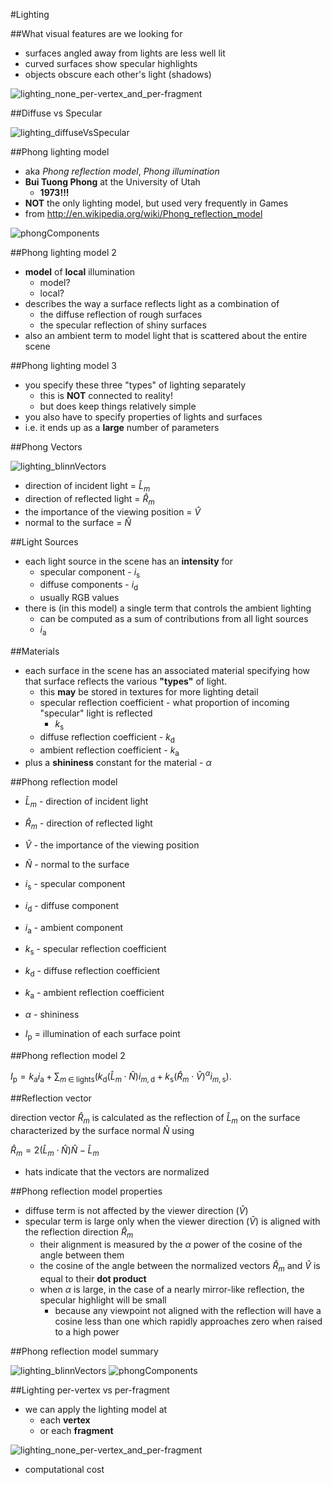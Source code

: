 #Lighting

##What visual features are we looking for

- surfaces angled away from lights are less well lit
- curved surfaces show specular highlights
- objects obscure each other's light (shadows)

![lighting_none_per-vertex_and_per-fragment](assets/lighting_none_per-vertex_and_per-fragment.png)

##Diffuse vs Specular

![lighting_diffuseVsSpecular](assets/lighting_diffuseVsSpecular.gif)

##Phong lighting model

- aka *Phong reflection model*, *Phong illumination*
- **Bui Tuong Phong** at the University of Utah
   - **1973!!!**
- **NOT** the only lighting model, but used very frequently in Games
- from http://en.wikipedia.org/wiki/Phong_reflection_model

![phongComponents](assets/phongComponents.png)


##Phong lighting model 2

- **model** of **local** illumination
    - model?
    - local?
- describes the way a surface reflects light as a combination of
    - the diffuse reflection of rough surfaces
    - the specular reflection of shiny surfaces
- also an ambient term to model light that is scattered about the entire scene

##Phong lighting model 3

- you specify these three "types" of lighting separately
    - this is **NOT** connected to reality!
    - but does keep things relatively simple
- you also have to specify properties of lights and surfaces
- i.e. it ends up as a **large** number of parameters

##Phong Vectors

![lighting_blinnVectors](assets/lighting_blinnVectors.png)

- direction of incident light = $\hat{L}_m$
- direction of reflected light = $\hat{R}_m$
- the importance of the viewing position = $\hat{V}$
- normal to the surface = $\hat{N}$

##Light Sources

- each light source in the scene has an **intensity** for
    - specular component - $i_\text{s}$
    - diffuse components - $i_\text{d}$
    - usually RGB values
- there is (in this model) a single term that controls the ambient lighting
    - can be computed as a sum of contributions from all light sources
    - $i_\text{a}$

##Materials

- each surface in the scene has an associated material specifying how that surface reflects the various **"types"** of light.
    - this **may** be stored in textures for more lighting detail
    - specular reflection coefficient - what proportion of incoming "specular" light is reflected
        - $k_\text{s}$
    - diffuse reflection coefficient - $k_\text{d}$
    - ambient reflection coefficient - $k_\text{a}$
- plus a **shininess** constant for the material - $\alpha$

##Phong reflection model

- $\hat{L}_m$ - direction of incident light
- $\hat{R}_m$ - direction of reflected light
- $\hat{V}$ - the importance of the viewing position
- $\hat{N}$ - normal to the surface

- $i_\text{s}$ - specular component
- $i_\text{d}$ - diffuse component
- $i_\text{a}$ - ambient component

- $k_\text{s}$ - specular reflection coefficient
- $k_\text{d}$ - diffuse reflection coefficient
- $k_\text{a}$ - ambient reflection coefficient
- $\alpha$ - shininess

- $I_\text{p}$ = illumination of each surface point

##Phong reflection model 2

$I_\text{p} = k_\text{a} i_\text{a} + \sum_{m\;\in\;\text{lights}} (k_\text{d} (\hat{L}_m \cdot \hat{N}) i_{m,\text{d}} + k_\text{s} (\hat{R}_m \cdot \hat{V})^{\alpha}i_{m,\text{s}}).$

##Reflection vector

direction vector $\hat{R}_m$ is calculated as the reflection of $\hat{L}_m$ on the surface characterized by the surface normal $\hat{N}$ using

$\hat{R}_m = 2(\hat{L}_m\cdot \hat{N})\hat{N} - \hat{L}_m$

   - hats indicate that the vectors are normalized

##Phong reflection model properties

- diffuse term is not affected by the viewer direction ($\hat{V}$)
- specular term is large only when the viewer direction ($\hat{V}$) is aligned with the reflection direction $\hat{R}_m$
    - their alignment is measured by the $\alpha$ power of the cosine of the angle between them
    - the cosine of the angle between the normalized vectors $\hat{R}_m$ and $\hat{V}$ is equal to their **dot product**
    - when $\alpha$ is large, in the case of a nearly mirror-like reflection, the specular highlight will be small
        - because any viewpoint not aligned with the reflection will have a cosine less than one which rapidly approaches zero when raised to a high power

##Phong reflection model summary

![lighting_blinnVectors](assets/lighting_blinnVectors.png)
![phongComponents](assets/phongComponents.png)

##Lighting per-vertex vs per-fragment

- we can apply the lighting model at
    - each **vertex**
    - or each **fragment**

![lighting_none_per-vertex_and_per-fragment](assets/lighting_none_per-vertex_and_per-fragment.png)

- computational cost

